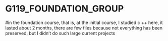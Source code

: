 # G119_FOUNDATION_GROUP

#in the foundation course, that is, at the initial course, I studied c ++ here, it lasted about 2 months, there are few files because not everything has been preserved, but I didn’t do such large current projects
